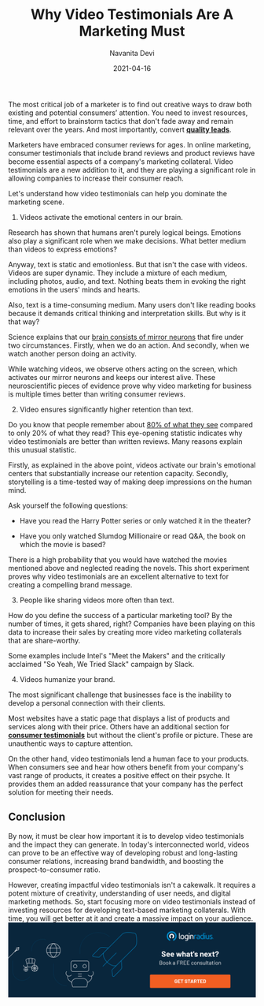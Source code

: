 ﻿---
title: "Why Video Testimonials Are A Marketing Must"
date: "2021-04-16"
coverImage: "video-testimonial-client-loginradius.jpg"
category: ["loginradius"]
featured: false 
author: "Navanita Devi"
description: "Video testimonials offer more credibility than text-based reviews. They are much more effective in educating your target audience and increasing their trust in your brand. So, start focusing more on video testimonials instead of investing resources for developing text-based marketing collaterals. With time, you will get better at it and see an increase in sales."
metadescription: "Videos are an effective way of developing long-lasting consumer relations. Let’s take a closer look at how video testimonials can help you get more consumers."
metatitle: "Why Video Testimonials Are A Marketing Must"

---

The most critical job of a marketer is to find out creative ways to draw both existing and potential consumers’ attention. You need to invest resources, time, and effort to brainstorm tactics that don't fade away and remain relevant over the years. And most importantly, convert **[quality leads](https://www.loginradius.com/blog/fuel/2021/03/how-to-drive-in-the-highest-quality-leads-in-2021-with-content-and-seo/)**.

  

Marketers have embraced consumer reviews for ages. In online marketing, consumer testimonials that include brand reviews and product reviews have become essential aspects of a company's marketing collateral. Video testimonials are a new addition to it, and they are playing a significant role in allowing companies to increase their consumer reach.

  

Let's understand how video testimonials can help you dominate the marketing scene.

  

1. Videos activate the emotional centers in our brain.

  

Research has shown that humans aren't purely logical beings. Emotions also play a significant role when we make decisions. What better medium than videos to express emotions?

  

Anyway, text is static and emotionless. But that isn't the case with videos. Videos are super dynamic. They include a mixture of each medium, including photos, audio, and text. Nothing beats them in evoking the right emotions in the users' minds and hearts.

  

Also, text is a time-consuming medium. Many users don't like reading books because it demands critical thinking and interpretation skills. But why is it that way?

  

Science explains that our [brain consists of mirror neurons](https://www.ncbi.nlm.nih.gov/pmc/articles/PMC3898692/) that fire under two circumstances. Firstly, when we do an action. And secondly, when we watch another person doing an activity.

  

While watching videos, we observe others acting on the screen, which activates our mirror neurons and keeps our interest alive. These neuroscientific pieces of evidence prove why video marketing for business is multiple times better than writing consumer reviews.

  

2. Video ensures significantly higher retention than text.

  

Do you know that people remember about [80% of what they see](https://medium.com/@iDashboards_UK/on-average-people-remember-only-20-of-what-they-read-but-80-of-what-they-see-8411224769e2) compared to only 20% of what they read? This eye-opening statistic indicates why video testimonials are better than written reviews. Many reasons explain this unusual statistic.

  

Firstly, as explained in the above point, videos activate our brain's emotional centers that substantially increase our retention capacity. Secondly, storytelling is a time-tested way of making deep impressions on the human mind.

  

Ask yourself the following questions:

  

-   Have you read the Harry Potter series or only watched it in the theater?
    
-   Have you only watched Slumdog Millionaire or read Q&A, the book on which the movie is based?
    

  

There is a high probability that you would have watched the movies mentioned above and neglected reading the novels. This short experiment proves why video testimonials are an excellent alternative to text for creating a compelling brand message.

  

3. People like sharing videos more often than text.

  

How do you define the success of a particular marketing tool? By the number of times, it gets shared, right? Companies have been playing on this data to increase their sales by creating more video marketing collaterals that are share-worthy.

  

Some examples include Intel's "Meet the Makers" and the critically acclaimed "So Yeah, We Tried Slack" campaign by Slack.

  

4. Videos humanize your brand.

  

The most significant challenge that businesses face is the inability to develop a personal connection with their clients.

  

Most websites have a static page that displays a list of products and services along with their price. Others have an additional section for **[consumer testimonials](https://www.loginradius.com/customers/)** but without the client's profile or picture. These are unauthentic ways to capture attention.

  

On the other hand, video testimonials lend a human face to your products. When consumers see and hear how others benefit from your company's vast range of products, it creates a positive effect on their psyche. It provides them an added reassurance that your company has the perfect solution for meeting their needs.

## Conclusion

By now, it must be clear how important it is to develop video testimonials and the impact they can generate. In today's interconnected world, videos can prove to be an effective way of developing robust and long-lasting consumer relations, increasing brand bandwidth, and boosting the prospect-to-consumer ratio.

  

However, creating impactful video testimonials isn't a cakewalk. It requires a potent mixture of creativity, understanding of user needs, and digital marketing methods. So, start focusing more on video testimonials instead of investing resources for developing text-based marketing collaterals. With time, you will get better at it and create a massive impact on your audience.
[![book-a-demo-Consultation](book-a-demo-Consultation.png)](https://www.loginradius.com/book-a-demo/)